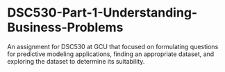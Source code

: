 # DSC530-Part-1-Understanding-Business-Problems
 An assignment for DSC530 at GCU that focused on formulating questions for predictive modeling applications, finding an appropriate dataset, and exploring the dataset to determine its suitability.
